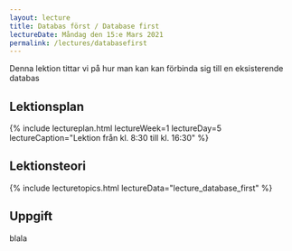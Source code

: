 ```yaml
---
layout: lecture
title: Databas först / Database first
lectureDate: Måndag den 15:e Mars 2021
permalink: /lectures/databasefirst
---
```


Denna lektion tittar vi på hur man kan kan förbinda sig till en eksisterende databas

## Lektionsplan

{% include lectureplan.html lectureWeek=1 lectureDay=5 lectureCaption="Lektion från kl. 8:30 till kl. 16:30" %}

## Lektionsteori

{% include lecturetopics.html lectureData="lecture_database_first" %}

## Uppgift

blala